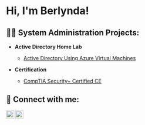 <h1>Hi, I'm Berlynda!

<h2>👨‍💻 System Administration Projects:</h2>

- <b>Active Directory Home Lab </b>
  - [Active Directory Using Azure Virtual Machines](https://github.com/berlyndawilson1/ActiveDirectory/blob/main/README.md)

- <b>Certification </b>
  - [CompTIA Security+ Certified CE](https://www.credly.com/badges/73457ef2-88cf-4f5d-9d9c-928c07a31fe1/public_url)

<h2> 🤳 Connect with me:</h2>

[<img align="left" alt="JoshMadakor | Twitter" width="22px" src="https://cdn.jsdelivr.net/npm/simple-icons@v3/icons/twitter.svg" />][twitter]
[<img align="left" alt="JoshMadakor | LinkedIn" width="22px" src="https://cdn.jsdelivr.net/npm/simple-icons@v3/icons/linkedin.svg" />][linkedin]

[twitter]: https://twitter.com/cyberlyn85
[linkedin]: https://www.linkedin.com/in/berlynda-wilson/
